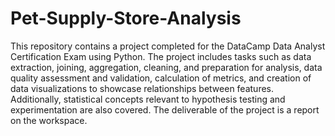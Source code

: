 # Pet-Supply-Store-Analysis
This repository contains a project completed for the DataCamp Data Analyst Certification Exam using Python. The project includes tasks such as data extraction, joining, aggregation, cleaning, and preparation for analysis, data quality assessment and validation, calculation of metrics, and creation of data visualizations to showcase relationships between features. Additionally, statistical concepts relevant to hypothesis testing and experimentation are also covered. The deliverable of the project is a report on the workspace.
